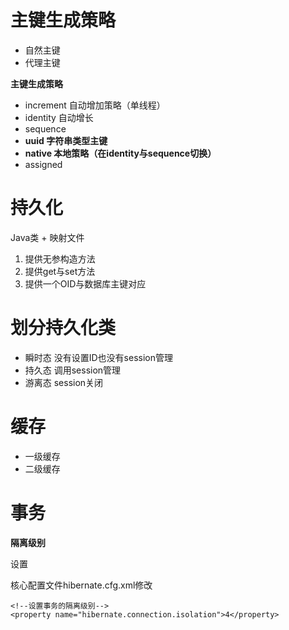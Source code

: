 # 主键生成策略

- 自然主键
- 代理主键

**主键生成策略**

- increment 自动增加策略（单线程）
- identity 自动增长
- sequence 
- **uuid 字符串类型主键**
- **native 本地策略（在identity与sequence切换）**
- assigned


# 持久化

Java类 + 映射文件

1. 提供无参构造方法
2. 提供get与set方法
3. 提供一个OID与数据库主键对应

# 划分持久化类

- 瞬时态 没有设置ID也没有session管理
- 持久态 调用session管理
- 游离态 session关闭

# 缓存

- 一级缓存
- 二级缓存

# 事务

**隔离级别**

设置

核心配置文件hibernate.cfg.xml修改

```
<!--设置事务的隔离级别-->
<property name="hibernate.connection.isolation">4</property>
```
